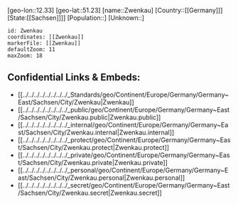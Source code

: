 ﻿---
location: [51.23,12.33]
mapzoom: [7,12] 
mapmarker: city 
type: City
tags:
- geo/City


SpocWebEntityId: 35859
isDeleted: false
confidential: public

---
[geo-lon::12.33]
[geo-lat::51.23]
[name::Zwenkau]
[Country::[[Germany]]]
[State:[[Sachsen]]]]
[Population::]
[Unknown::]


```leaflet
id: Zwenkau
coordinates: [[Zwenkau]]
markerFile: [[Zwenkau]]
defaultZoom: 11 
maxZoom: 18
```


## Confidential Links & Embeds: 
- [[../../../../../../../../_Standards/geo/Continent/Europe/Germany/Germany~East/Sachsen/City/Zwenkau|Zwenkau]] 
- [[../../../../../../../../_public/geo/Continent/Europe/Germany/Germany~East/Sachsen/City/Zwenkau.public|Zwenkau.public]] 
- [[../../../../../../../../_internal/geo/Continent/Europe/Germany/Germany~East/Sachsen/City/Zwenkau.internal|Zwenkau.internal]] 
- [[../../../../../../../../_protect/geo/Continent/Europe/Germany/Germany~East/Sachsen/City/Zwenkau.protect|Zwenkau.protect]] 
- [[../../../../../../../../_private/geo/Continent/Europe/Germany/Germany~East/Sachsen/City/Zwenkau.private|Zwenkau.private]] 
- [[../../../../../../../../_personal/geo/Continent/Europe/Germany/Germany~East/Sachsen/City/Zwenkau.personal|Zwenkau.personal]] 
- [[../../../../../../../../_secret/geo/Continent/Europe/Germany/Germany~East/Sachsen/City/Zwenkau.secret|Zwenkau.secret]] 
